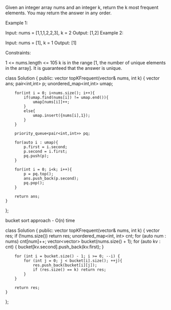 Given an integer array nums and an integer k, return the k most frequent elements. You may return the answer in any order.

 

Example 1:

Input: nums = [1,1,1,2,2,3], k = 2
Output: [1,2]
Example 2:

Input: nums = [1], k = 1
Output: [1]
 

Constraints:

1 <= nums.length <= 105
k is in the range [1, the number of unique elements in the array].
It is guaranteed that the answer is unique.


class Solution {
public:
    vector<int> topKFrequent(vector<int>& nums, int k) {
        vector<int> ans;
        pair<int,int> p;
        unordered_map<int,int> umap;
        
        for(int i = 0; i<nums.size(); i++){
            if(umap.find(nums[i]) != umap.end()){
                umap[nums[i]]++;
            }
            else{
                umap.insert({nums[i],1});
            }
        }
        
        priority_queue<pair<int,int>> pq;
        
        for(auto i : umap){
            p.first = i.second;
            p.second = i.first;
            pq.push(p);
        }
        
        for(int i = 0; i<k; i++){
            p = pq.top();
            ans.push_back(p.second);
            pq.pop();
        }
        
        return ans;
    }
};

bucket sort approach - O(n) time

class Solution {
public:
    vector<int> topKFrequent(vector<int>& nums, int k) {
        vector<int> res;
        if (!nums.size()) return res;
        unordered_map<int, int> cnt;
        for (auto num : nums) cnt[num]++;
        vector<vector<int>> bucket(nums.size() + 1);
        for (auto kv : cnt) {
            bucket[kv.second].push_back(kv.first);
        }

        for (int i = bucket.size() - 1; i >= 0; --i) {
            for (int j = 0; j < bucket[i].size(); ++j){
                res.push_back(bucket[i][j]);
                if (res.size() == k) return res;
            }
        }

        return res;
    }
};